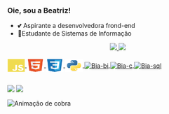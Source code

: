 ### Oie, sou a Beatriz!

- 💕 Aspirante a desenvolvedora frond-end
- 🌱Estudante de Sistemas de Informação



<div align="center">
  <a href="https://github.com/bia0liveira">
  <img height="180em" src="https://github-readme-stats.vercel.app/api?username=beatrizofranca&show_icons=true&theme=dark&include_all_commits=true&count_private=true"/>
  <img height="180em" src="https://github-readme-stats.vercel.app/api/top-langs/?username=beatrizofranca&layout=compact&langs_count=5&theme=dracula"/>
</div>


<div style="display: inline_block"><br>
  <img align="center" alt="Bia-Js" height="30" width="40" src="https://raw.githubusercontent.com/devicons/devicon/master/icons/javascript/javascript-plain.svg">
  <img align="center" alt="Bia-HTML" height="30" width="40" src="https://raw.githubusercontent.com/devicons/devicon/master/icons/html5/html5-original.svg">
  <img align="center" alt="Bia-CSS" height="30" width="40" src="https://raw.githubusercontent.com/devicons/devicon/master/icons/css3/css3-original.svg">
  <img align="center" alt="Bia-Python" height="30" width="40" src="https://raw.githubusercontent.com/devicons/devicon/master/icons/python/python-original.svg">
  <img align="center" alt="Bia-bi" height="30" width="40"src="https://upload.wikimedia.org/wikipedia/commons/thumb/c/cf/New_Power_BI_Logo.svg/600px-New_Power_BI_Logo.svg.png?20210102182532" />
  <img align="center" alt="Bia-c" height="30" width="40"src="https://upload.wikimedia.org/wikipedia/commons/1/18/C_Programming_Language.svg" />
  <img align="center" alt="Bia-sql" height="30" width="40"src="https://img.icons8.com/?size=100&id=rgBl3Xo4H0Ar&format=png&color=000000" />
          
</div>

##
 
<div>
  <a href = "mailto:beatrizo.franca@gmail.com"><img src="https://img.icons8.com/?size=40&id=P7UIlhbpWzZm&format=png&color=000000" destino ="_blank"></a>
  <a href="https://www.linkedin.com/in/ana-beatriz-frança-b22979333/" target="_blank"><img src="https://img.icons8.com/?size=40&id=HAyJ1Y6ILdZa&format=png&color=000000" target="_blank"></a>
 
![ Animação de cobra ](https://github.com/rafaballerini2/rafaballerini/blob/output/github-contribution-grid-snake.svg)
 
</div>
